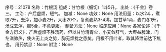 序号：21078
名称：竹根汤
组成：甘竹根（细切）1斗5升。
出处：《千金》卷三。
主治：产后虚烦，短气。
加减：None
功效：None
用法用量：以水2斗，煮取7升，去滓，加小麦2升，大枣20个，复煮麦熟3-4沸，加甘草1两，麦门冬1升，汤成去滓，服5合，不愈更服。
制备方法：None
临床应用：None
各家论述：《千金方衍义》：产后虚烦不胜汤药，但以甘竹清胃火，小麦敛肝气，大枣益脾津，门冬滋肺热，使火无上炎之势，胸无烦扰之患矣。用根不用叶者，取其降泄前达下焦也。
用药禁忌：None
附注：None
